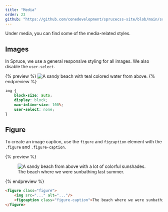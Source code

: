 ```yaml
---
title: "Media"
order: 23
github: "https://github.com/conedevelopment/sprucecss-site/blob/main/src/docs/elements/media.mdx"
---
```


<p class="lead">Under media, you can find some of the media-related styles.</p>

## Images

In Spruce, we use a general responsive styling for all images. We also disable the `user-select`.

{% preview %}
<img src="https://images.unsplash.com/photo-1515060939377-d73d9c162a66?ixlib=rb-1.2.1&ixid=MnwxMjA3fDB8MHxwaG90by1wYWdlfHx8fGVufDB8fHx8&auto=format&fit=crop&w=2052&q=80" alt="A sandy beach with teal colored water from above." />
{% endpreview %}

```css
img {
    block-size: auto;
    display: block;
    max-inline-size: 100%;
    user-select: none;
}
```

## Figure

To create an image caption, use the `figure` and `figcaption` element with the `.figure` and `.figure-caption`.

{% preview %}
<figure class="figure">
    <img src="https://images.unsplash.com/photo-1534179639155-4910efc143c0?ixlib=rb-1.2.1&ixid=MnwxMjA3fDB8MHxwaG90by1wYWdlfHx8fGVufDB8fHx8&auto=format&fit=crop&w=1074&q=80" alt="A sandy beach from above with a lot of colorful sunshades."/>
    <figcaption class="figure-caption">The beach where we were sunbathing last summer.</figcaption>
</figure>
{% endpreview %}

```html
<figure class="figure">
    <img src="..." alt="..."/>
    <figcaption class="figure-caption">The beach where we were sunbathing last summer.</figcaption>
</figure>
```
